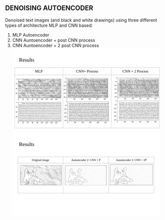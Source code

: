 ## DENOISING AUTOENCODER
Denoised text images (and black and white drawings) using three different types of architecture MLP and CNN based:
1. MLP Autoencoder
2. CNN Auntoencoder + post CNN process 
3. CNN Auntoencoder + 2 post CNN process 
![](images_readme/Denoising_autoencoder_ENG-11.png)
![](images_readme/Denoising_autoencoder_ENG-12.png)


